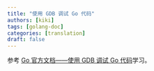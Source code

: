 ```yaml
---
title: "使用 GDB 调试 Go 代码"
authors: [kiki]
tags: [golang-doc]
categories: [translation]
draft: false
---
```


参考 [Go 官方文档——使用 GDB 调试 Go 代码](https://golang.org/doc/gdb)学习。
